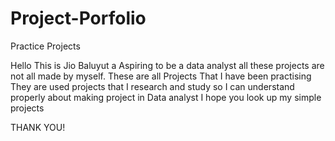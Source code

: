 # Project-Porfolio
Practice Projects

Hello This is Jio Baluyut a Aspiring to be a data analyst all these projects are not all made by myself. These are all Projects That I have been practising 
They are used projects that I research and study so I can understand properly about making project in Data analyst
I hope you look up my simple projects 

THANK YOU!

 
